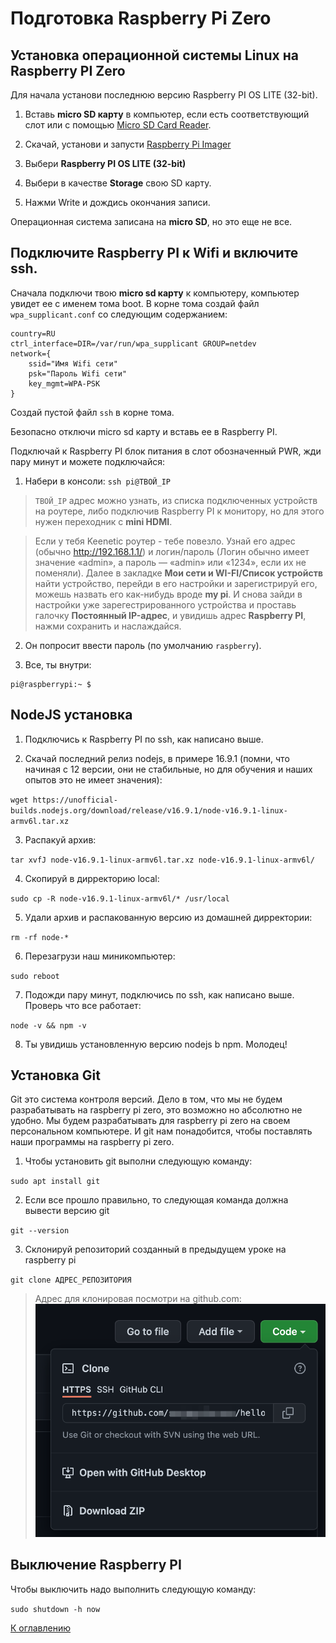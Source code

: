 # Подготовка Raspberry Pi Zero

## Установка операционной системы Linux на Raspberry PI Zero

Для начала установи последнюю версию Raspberry PI OS LITE (32-bit).

1. Вставь **micro SD карту** в компьютер, если есть соответствующий слот или с помощью [Micro SD Card Reader](https://aliexpress.ru/item/1005002256132372.html).

2. Скачай, установи и запусти [Raspberry Pi Imager](https://www.raspberrypi.org/software/)

3. Выбери **Raspberry PI OS LITE (32-bit)**

4. Выбери в качестве **Storage** свою SD карту.

5. Нажми Write и дождись окончания записи.

Операционная система записана на **micro SD**, но это еще не все.

## Подключите Raspberry PI к Wifi и включите ssh.

Сначала подключи твою **micro sd карту** к компьютеру, компьютер увидет ее с именем тома boot. В корне тома создай файл `wpa_supplicant.conf` со следующим содержанием:
```
country=RU
ctrl_interface=DIR=/var/run/wpa_supplicant GROUP=netdev
network={
    ssid="Имя Wifi сети"
    psk="Пароль Wifi сети"
    key_mgmt=WPA-PSK
}
```

Создай пустой файл `ssh` в корне тома.

Безопасно отключи micro sd карту и вставь ее в Raspberry PI.

Подключай к Raspberry PI блок питания в слот обозначенный PWR, жди пару минут и можете подключайся:

1. Набери в консоли: `ssh pi@ТВОЙ_IP`

> `ТВОЙ_IP` адрес можно узнать, из списка подключенных устройств на роутере, либо подключив Raspberry PI к монитору, но для этого нужен переходник с **mini HDMI**.

> Если у тебя Keenetic роутер - тебе повезло. Узнай его адрес (обычно http://192.168.1.1/) и логин/пароль (Логин обычно имеет значение «admin», а пароль — «admin» или «1234», если их не поменяли).
Далее в закладке  **Мои сети и WI-FI/Список устройств** найти устройство, перейди в его настройки и зарегистрируй его, можешь назвать его как-нибудь вроде **my pi**. И снова зайди в настройки уже зарегестрированного устройства и проставь галочку **Постоянный IP-адрес**, и увидишь адрес **Raspberry PI**, нажми сохранить и наслаждайся.

2. Он попросит ввести пароль (по умолчанию `raspberry`).

3. Все, ты внутри:

```
pi@raspberrypi:~ $
```

## NodeJS установка

1. Подключись к Raspberry PI по ssh, как написано выше.

2. Скачай последний релиз nodejs, в примере 16.9.1 (помни, что начиная с 12 версии, они не стабильные, но для обучения и наших опытов это не имеет значения):

`wget https://unofficial-builds.nodejs.org/download/release/v16.9.1/node-v16.9.1-linux-armv6l.tar.xz`

3. Распакуй архив:

`tar xvfJ node-v16.9.1-linux-armv6l.tar.xz node-v16.9.1-linux-armv6l/`

4. Скопируй в дирректорию local:

`sudo cp -R node-v16.9.1-linux-armv6l/* /usr/local`

5. Удали архив и распакованную версию из домашней дирректории:

`rm -rf node-*`

6. Перезагрузи наш миникомпьютер:

`sudo reboot`

7. Подожди пару минут, подключись по ssh, как написано выше. Проверь что все работает:

`node -v && npm -v`

8. Ты увидишь установленную версию nodejs b npm. Молодец!

## Установка Git

Git это система контроля версий. Дело в том, что мы не будем разрабатывать на raspberry pi zero, это возможно но абсолютно не удобно. Мы будем разрабатывать для raspberry pi zero на своем персональном компьютере. И git нам понадобится, чтобы поставлять наши программы на raspberry pi zero.

1. Чтобы установить git выполни следующую команду:

`sudo apt install git`

2. Если все прошло правильно, то следующая команда должна вывести версию git

`git --version`

3. Склонируй репозиторий созданный в предыдущем уроке на raspberry pi

`git clone АДРЕС_РЕПОЗИТОРИЯ`

> Адрес для клонировая посмотри на github.com:
![Скопировать адрес](003/repository-address.png)

## Выключение Raspberry PI

Чтобы выключить надо выполнить следующую команду:

`sudo shutdown -h now`

[К оглавлению](../index.md)

